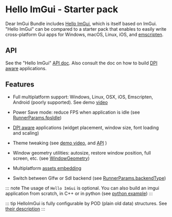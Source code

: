 # Hello ImGui - Starter pack

Dear ImGui Bundle includes [Hello ImGui](https://github.com/pthom/hello_imgui), which is itself based on ImGui. \"Hello ImGui\" can be compared to a starter pack that enables to easily write cross-platform Gui apps for Windows, macOS, Linux, iOS, and [emscripten](https://en.wikipedia.org/wiki/Emscripten).

## API

See the \"Hello ImGui\" [API doc](https://github.com/pthom/hello_imgui/blob/master/src/hello_imgui/hello_imgui_api.md). Also consult the doc on how to build [DPI aware](https://github.com/pthom/hello_imgui/tree/master/src/hello_imgui/dpi_aware.h) applications.

## Features

-   Full multiplatform support: Windows, Linux, OSX, iOS, Emscripten, Android (poorly supported). See demo [video](https://traineq.org/HelloImGui_6_Platforms.mp4)

-   Power Save mode: reduce FPS when application is idle (see [RunnerParams.fpsIdle](https://github.com/pthom/hello_imgui/blob/master/src/hello_imgui/runner_params.h))

-   [DPI aware](https://github.com/pthom/hello_imgui/tree/master/src/hello_imgui/dpi_aware.h) applications (widget placement, window size, font loading and scaling)

-   Theme tweaking (see [demo video](https://www.youtube.com/watch?v=4f_-3DDcAZk), and [API](https://github.com/pthom/hello_imgui/blob/master/src/hello_imgui/imgui_theme.h) )

-   Window geometry utilities: autosize, restore window position, full screen, etc. (see [WindowGeometry](https://github.com/pthom/hello_imgui/blob/master/src/hello_imgui/app_window_params.h))

-   Multiplatform [assets embedding](https://github.com/pthom/hello_imgui/blob/master/src/hello_imgui/hello_imgui_assets.h)

-   Switch between Glfw or Sdl backend (see [RunnerParams.backendType](https://github.com/pthom/hello_imgui/blob/master/src/hello_imgui/runner_params.h))

::: note
The usage of `Hello ImGui` is optional. You can also build an imgui application from scratch, in C++ or in python (see [python example](https://github.com/pthom/imgui_bundle/tree/doc/bindings/imgui_bundle/demos_python/demos_immapp/imgui_example_glfw_opengl3.py))
:::

::: tip
HelloImGui is fully configurable by POD (plain old data) structures. See [their description](https://github.com/pthom/hello_imgui/blob/master/src/hello_imgui/hello_imgui_api.md)
:::
